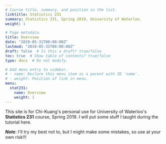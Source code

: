 ```yaml
---
# Course title, summary, and position in the list.
linktitle: Statistics 231
summary: Statistics 231, Spring 2019, University of Waterloo.
weight: 1

# Page metadata.
title: Overview
date: "2019-05-31T00:00:00Z"
lastmod: "2019-05-31T00:00:00Z"
draft: false  # Is this a draft? true/false
toc: true  # Show table of contents? true/false
type: docs  # Do not modify.

# Add menu entry to sidebar.
# - name: Declare this menu item as a parent with ID `name`.
# - weight: Position of link in menu.
menu:
  stat231:
    name: Overview
    weight: 1
---
```


This site is for Chi-Kuang's personal use for University of Waterloo's **Statistics 231** course, Spring 2019. I will put some stuff I taught during the tutorial here. 

***Note***: I'll try my best not to, but I might make some mistakes, so use at your own risk!!!